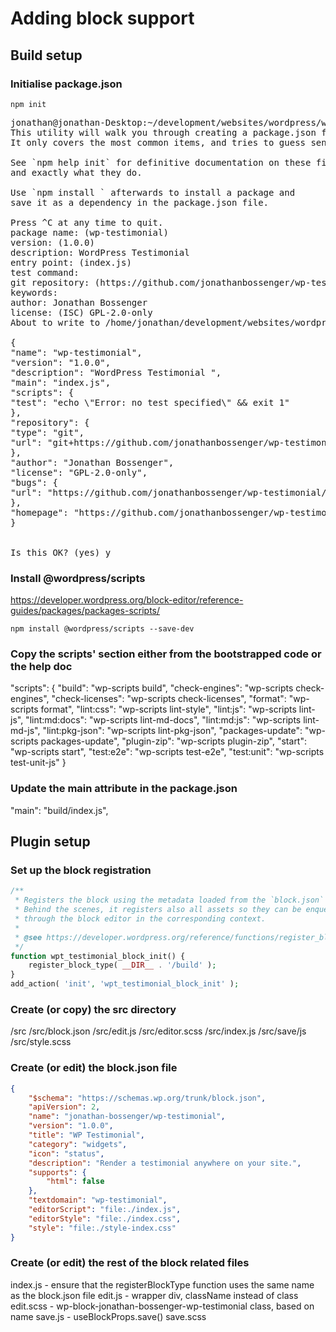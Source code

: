 # Adding block support

## Build setup

### Initialise package.json

`npm init`

<pre>
jonathan@jonathan-Desktop:~/development/websites/wordpress/wp-content/plugins/wp-testimonial$ npm init
This utility will walk you through creating a package.json file.
It only covers the most common items, and tries to guess sensible defaults.

See `npm help init` for definitive documentation on these fields
and exactly what they do.

Use `npm install <pkg>` afterwards to install a package and
save it as a dependency in the package.json file.

Press ^C at any time to quit.
package name: (wp-testimonial)
version: (1.0.0)
description: WordPress Testimonial
entry point: (index.js)
test command:
git repository: (https://github.com/jonathanbossenger/wp-testimonial.git)
keywords:
author: Jonathan Bossenger
license: (ISC) GPL-2.0-only
About to write to /home/jonathan/development/websites/wordpress/wp-content/plugins/wp-testimonial/package.json:

{
"name": "wp-testimonial",
"version": "1.0.0",
"description": "WordPress Testimonial ",
"main": "index.js",
"scripts": {
"test": "echo \"Error: no test specified\" && exit 1"
},
"repository": {
"type": "git",
"url": "git+https://github.com/jonathanbossenger/wp-testimonial.git"
},
"author": "Jonathan Bossenger",
"license": "GPL-2.0-only",
"bugs": {
"url": "https://github.com/jonathanbossenger/wp-testimonial/issues"
},
"homepage": "https://github.com/jonathanbossenger/wp-testimonial#readme"
}


Is this OK? (yes) y
</pre>

### Install @wordpress/scripts

https://developer.wordpress.org/block-editor/reference-guides/packages/packages-scripts/

`npm install @wordpress/scripts --save-dev`

### Copy the scripts' section either from the bootstrapped code or the help doc

"scripts": {
	"build": "wp-scripts build",
	"check-engines": "wp-scripts check-engines",
	"check-licenses": "wp-scripts check-licenses",
	"format": "wp-scripts format",
	"lint:css": "wp-scripts lint-style",
	"lint:js": "wp-scripts lint-js",
	"lint:md:docs": "wp-scripts lint-md-docs",
	"lint:md:js": "wp-scripts lint-md-js",
	"lint:pkg-json": "wp-scripts lint-pkg-json",
	"packages-update": "wp-scripts packages-update",
	"plugin-zip": "wp-scripts plugin-zip",
	"start": "wp-scripts start",
	"test:e2e": "wp-scripts test-e2e",
	"test:unit": "wp-scripts test-unit-js"
}

### Update the main attribute in the package.json

"main": "build/index.js",

## Plugin setup

### Set up the block registration

```php
/**
 * Registers the block using the metadata loaded from the `block.json` file.
 * Behind the scenes, it registers also all assets so they can be enqueued
 * through the block editor in the corresponding context.
 *
 * @see https://developer.wordpress.org/reference/functions/register_block_type/
 */
function wpt_testimonial_block_init() {
	register_block_type( __DIR__ . '/build' );
}
add_action( 'init', 'wpt_testimonial_block_init' );
```

### Create (or copy) the src directory

/src
/src/block.json
/src/edit.js
/src/editor.scss
/src/index.js
/src/save/js
/src/style.scss

### Create (or edit) the block.json file

```json
{
	"$schema": "https://schemas.wp.org/trunk/block.json",
	"apiVersion": 2,
	"name": "jonathan-bossenger/wp-testimonial",
	"version": "1.0.0",
	"title": "WP Testimonial",
	"category": "widgets",
	"icon": "status",
	"description": "Render a testimonial anywhere on your site.",
	"supports": {
		"html": false
	},
	"textdomain": "wp-testimonial",
	"editorScript": "file:./index.js",
	"editorStyle": "file:./index.css",
	"style": "file:./style-index.css"
}
```

### Create (or edit) the rest of the block related files

index.js - ensure that the registerBlockType function uses the same name as the block.json file
edit.js - wrapper div, className instead of class
edit.scss - wp-block-jonathan-bossenger-wp-testimonial class, based on name
save.js - useBlockProps.save()
save.scss

